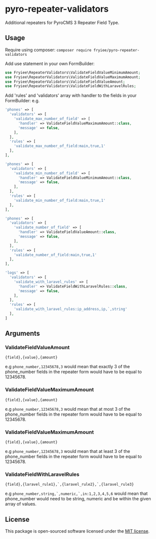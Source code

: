 # pyro-repeater-validators
Additional repeaters for PyroCMS 3 Repeater Field Type.

## Usage
Require using composer: `composer require fryiee/pyro-repeater-validators`

Add use statement in your own FormBuilder:
```php
use Fryiee\RepeaterValidators\ValidateFieldValueMinimumAmount;
use Fryiee\RepeaterValidators\ValidateFieldValueMaximumAmount;
use Fryiee\RepeaterValidators\ValidateFieldValueAmount;
use Fryiee\RepeaterValidators\ValidateFieldWithLaravelRules;
```

Add 'rules' and 'validators' array with handler to the fields in your FormBuilder:
e.g.
```php
'phones' => [
  'validators' => [
    'validate_max_number_of_field' => [
      'handler' => ValidateFieldValueMaximumAmount::class,
      'message' => false,
    ],
  ],
  'rules' => [
    'validate_max_number_of_field:main,true,1'  
  ],
],
```

```php
'phones' => [
  'validators' => [
    'validate_min_number_of_field' => [
      'handler' => ValidateFieldValueMinimumAmount::class,
      'message' => false,
    ],
  ],
  'rules' => [
    'validate_min_number_of_field:main,true,1'  
  ],
],
```

```php
'phones' => [
  'validators' => [
    'validate_number_of_field' => [
      'handler' => ValidateFieldValueAmount::class,
      'message' => false,
    ],
  ],
  'rules' => [
    'validate_number_of_field:main,true,1'  
  ],
],
```

```php
'logs' => [
  'validators' => [
    'validate_with_laravel_rules' => [
      'handler' => ValidateFieldWithLaravelRules::class,
      'message' => false,
    ],
  ],
  'rules' => [
    'validate_with_laravel_rules:ip_address,ip,`,string'
  ],
]
```

## Arguments
### ValidateFieldValueAmount
```{field},{value},{amount}```

e.g ```phone_number,12345678,3``` would mean that exactly 3 of the phone_number fields in the repeater form would have to be equal to 12345678.

### ValidateFieldValueMaximumAmount
```{field},{value},{amount}```

e.g ```phone_number,12345678,3``` would mean that at most 3 of the phone_number fields in the repeater form would have to be equal to 12345678.

### ValidateFieldValueMaximumAmount
```{field},{value},{amount}```

e.g ```phone_number,12345678,3``` would mean that at least 3 of the phone_number fields in the repeater form would have to be equal to 12345678.

### ValidateFieldWithLaravelRules
```{field},{laravel_rule1},`,{laravel_rule2},`,{laravel_rule3}```

e.g ```phone_number,string,`,numeric,`,in:1,2,3,4,5,6``` would mean that phone_number would need to be string, numeric and be within the given array of values.

## License
This package is open-sourced software licensed under the [MIT license](http://opensource.org/licenses/MIT).
